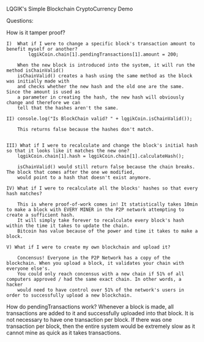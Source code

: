 LQGIK's Simple Blockchain CryptoCurrency Demo


Questions:

How is it tamper proof?

    I)  What if I were to change a specific block's transaction amount to benefit myself or another?
            lqgikCoin.chain[1].pendingTransactions[1].amount = 200;

        When the new block is introduced into the system, it will run the method isChainValid() 
        isChainValid() creates a hash using the same method as the block was initially made with
        and checks whether the new hash and the old one are the same. Since the amount is used as
        a parameter in creating the hash, the new hash will obviously change and therefore we can
        tell that the hashes aren't the same.

    II) console.log("Is BlockChain valid? " + lqgikCoin.isChainValid());

        This returns false because the hashes don't match.


    III) What if I were to recalculate and change the block's initial hash so that it looks like it matches the new one?
        lqgikCoin.chain[1].hash = lqgikCoin.chain[1].calculateHash();

        isChainValid() would still return false because the chain breaks. The block that comes after the one we modified,
        would point to a hash that doesn't exist anymore.

    IV) What if I were to recalculate all the blocks' hashes so that every hash matches?

        This is where proof-of-work comes in! It statistically takes 10min to make a block with EVERY MINER in the P2P network attempting to create a sufficient hash.
        It will simply take forever to recalculate every block's hash within the time it takes to update the chain. 
        Bitcoin has value because of the power and time it takes to make a block.

    V) What if I were to create my own blockchain and upload it?

        Concensus! Everyone in the P2P Network has a copy of the blockchain. When you upload a block, it validates your chain with everyone else's.
        You could only reach concensus with a new chain if 51% of all computers approved / had the same exact chain. In other words, a hacker
        would need to have control over 51% of the network's users in order to successfully upload a new blockchain.



How do pendingTransactions work?
    Whenever a block is made, all transactions are added to it and successfully uploaded into that block.
    It is not necessary to have one transaction per block. If there was one transaction per block, then the 
    entire system would be extremely slow as it cannot mine as quick as it takes transactions.
